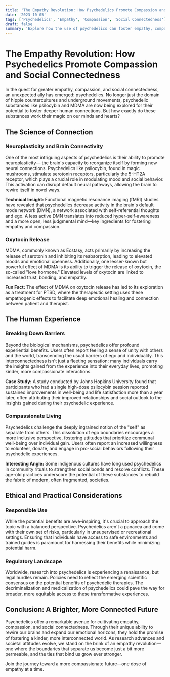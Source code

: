 ```yaml
---
title: 'The Empathy Revolution: How Psychedelics Promote Compassion and Social Connectedness'
date: '2023-10-05'
tags: ['Psychedelics', 'Empathy', 'Compassion', 'Social Connectedness']
draft: false
summary: 'Explore how the use of psychedelics can foster empathy, compassion, and social connectedness, promoting a more humane and interconnected society.'
---
```


# The Empathy Revolution: How Psychedelics Promote Compassion and Social Connectedness

In the quest for greater empathy, compassion, and social connectedness, an unexpected ally has emerged: psychedelics. No longer just the domain of hippie countercultures and underground movements, psychedelic substances like psilocybin and MDMA are now being explored for their potential to foster deeper human connections. But how exactly do these substances work their magic on our minds and hearts?

## The Science of Connection

### Neuroplasticity and Brain Connectivity

One of the most intriguing aspects of psychedelics is their ability to promote neuroplasticity— the brain's capacity to reorganize itself by forming new neural connections. Psychedelics like psilocybin, found in magic mushrooms, stimulate serotonin receptors, particularly the 5-HT2A receptor, which plays a crucial role in modulating mood and social behavior. This activation can disrupt default neural pathways, allowing the brain to rewire itself in novel ways.

**Technical Insight:** Functional magnetic resonance imaging (fMRI) studies have revealed that psychedelics decrease activity in the brain's default mode network (DMN), a network associated with self-referential thoughts and ego. A less active DMN translates into reduced hyper-self-awareness and a more open, less judgmental mind—key ingredients for fostering empathy and compassion.

### Oxytocin Release

MDMA, commonly known as Ecstasy, acts primarily by increasing the release of serotonin and inhibiting its reabsorption, leading to elevated moods and emotional openness. Additionally, one lesser-known but powerful effect of MDMA is its ability to trigger the release of oxytocin, the so-called "love hormone." Elevated levels of oxytocin are linked to increased trust, bonding, and empathy.

**Fun Fact:** The effect of MDMA on oxytocin release has led to its exploration as a treatment for PTSD, where the therapeutic setting uses these empathogenic effects to facilitate deep emotional healing and connection between patient and therapist.

## The Human Experience

### Breaking Down Barriers

Beyond the biological mechanisms, psychedelics offer profound experiential benefits. Users often report feeling a sense of unity with others and the world, transcending the usual barriers of ego and individuality. This interconnectedness isn't just a fleeting sensation; many individuals carry the insights gained from the experience into their everyday lives, promoting kinder, more compassionate interactions.

**Case Study:** A study conducted by Johns Hopkins University found that participants who had a single high-dose psilocybin session reported sustained improvements in well-being and life satisfaction more than a year later, often attributing their improved relationships and social outlook to the insights gained during their psychedelic experience.

### Compassionate Living

Psychedelics challenge the deeply ingrained notion of the "self" as separate from others. This dissolution of ego boundaries encourages a more inclusive perspective, fostering attitudes that prioritize communal well-being over individual gain. Users often report an increased willingness to volunteer, donate, and engage in pro-social behaviors following their psychedelic experiences.

**Interesting Angle:** Some indigenous cultures have long used psychedelics in community rituals to strengthen social bonds and resolve conflicts. These age-old practices underscore the potential of these substances to rebuild the fabric of modern, often fragmented, societies.

## Ethical and Practical Considerations

### Responsible Use

While the potential benefits are awe-inspiring, it's crucial to approach the topic with a balanced perspective. Psychedelics aren't a panacea and come with their own set of risks, particularly in unsupervised or recreational settings. Ensuring that individuals have access to safe environments and trained guides is paramount for harnessing their benefits while minimizing potential harm.

### Regulatory Landscape

Worldwide, research into psychedelics is experiencing a renaissance, but legal hurdles remain. Policies need to reflect the emerging scientific consensus on the potential benefits of psychedelic therapies. The decriminalization and medicalization of psychedelics could pave the way for broader, more equitable access to these transformative experiences.

## Conclusion: A Brighter, More Connected Future

Psychedelics offer a remarkable avenue for cultivating empathy, compassion, and social connectedness. Through their unique ability to rewire our brains and expand our emotional horizons, they hold the promise of fostering a kinder, more interconnected world. As research advances and societal attitudes evolve, we stand on the brink of an empathy revolution—one where the boundaries that separate us become just a bit more permeable, and the ties that bind us grow ever stronger.

Join the journey toward a more compassionate future—one dose of empathy at a time.